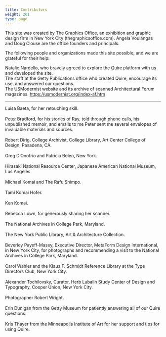 ```yaml
---
title: Contributors
weight: 201
type: page
---
```

This site was created by The Graphics Office, an exhibition and graphic design firm in New York City (thegraphicsoffice.com). Angela Voulangas and Doug Clouse are the office founders and principals.

The following people and organizations made this site possible, and we are grateful for their help:


Natalie Nardello, who bravely agreed to explore the Quire platform with us and developed the site.<br>
The staff at the Getty Publications office who created Quire, encourage its use, and answered our questions.<br>
The USModernist website and its archive of scanned Architectural Forum magazines. https://usmodernist.org/index-af.htm

________________


Luisa Baeta, for her retouching skill. <br><br>
Peter Bradford, for his stories of Ray, told through phone calls, his unpublished memoir, and emails to me Peter sent me several envelopes of invaluable materials and sources. <br><br>
Robert Dirig, College Archivist, College Library, Art Center College of Design, Pasadena, CA. <br><br>
Greg D’Onofrio and Patricia Belen, New York. <br><br>
Hirasaki National Resource Center, Japanese American National Museum, Los Angeles.<br><br>
Michael Komai and The Rafu Shimpo. <br><br>
Tami Komai Hofer. <br><br>
Ken Komai. <br><br>
Rebecca Lown, for generously sharing her scanner. <br><br>
The National Archives in College Park, Maryland. <br><br>
The New York Public Library, Art & Architecture Collection. <br><br>
Beverley Payeff-Masey, Executive Director, MetaForm Design International, in New York City, for photographs and recommending a visit to the National Archives in College Park, Maryland. <br><br>
Carol Wahler and the Klaus F. Schmidt Reference Library at the Type Directors Club, New York City. <br><br>
Alexander Tochilovsky, Curator, Herb Lubalin Study Center of Design and Typography, Cooper Union, New York City. <br><br>
Photographer Robert Wright.<br><br>
Erin Dunigan from the Getty Museum for patiently answering all of our Quire questions.<br><br>
Kris Thayer from the Minneapolis Institute of Art for her support and tips for using Quire.
